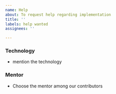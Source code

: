 ```yaml
---
name: Help
about: To request help regarding implementation
title: ''
labels: help wanted
assignees: ''

---
```


### Technology
* mention the technology

### Mentor
* Choose the mentor among our contributors
